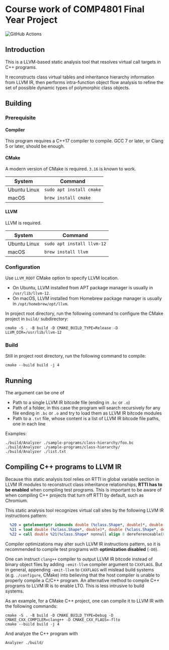 # Course work of COMP4801 Final Year Project

![GitHub Actions](https://github.com/BrettDong/llvm-fyp/actions/workflows/build.yml/badge.svg)

## Introduction

This is a LLVM-based static analysis tool that resolves virtual call targets in C++ programs.

It reconstructs class virtual tables and inheritance hierarchy information from LLVM IR, then performs intra-function object flow analysis to refine the set of possible dynamic types of polymorphic class objects.

## Building

### Prerequisite

#### Compiler

This program requires a C++17 compiler to compile. GCC 7 or later, or Clang 5 or later, should be enough.

#### CMake

A modern version of CMake is required. `3.16` is known to work.

| System | Command                  |
|---|--------------------------|
| Ubuntu Linux | `sudo apt install cmake` |
| macOS | `brew install cmake`     |

#### LLVM

LLVM is required.

| System | Command                    |
|---|----------------------------|
| Ubuntu Linux | `sudo apt install llvm-12` |
| macOS | `brew install llvm`        |

### Configuration

Use `LLVM_ROOT` CMake option to specify LLVM location.

* On Ubuntu, LLVM installed from APT package manager is usually in `/usr/lib/llvm-12`.
* On macOS, LLVM installed from Homebrew package manager is usually in `/opt/homebrew/opt/llvm`.

In project root directory, run the following command to configure the CMake project in `build/` subdirectory:
```
cmake -S . -B build -D CMAKE_BUILD_TYPE=Release -D LLVM_DIR=/usr/lib/llvm-12
```

### Build

Still in project root directory, run the following command to compile:
```
cmake --build build -j 4
```

## Running

The argument can be one of
* Path to a single LLVM IR bitcode file (ending in `.bc` or `.o`)
* Path of a folder, in this case the program will search recursively for any file ending in `.bc` or `.o` and try to load them as LLVM IR bitcode modules
* Path to a `.txt` file, whose content is a list of LLVM IR bitcode file paths, one in each line

Examples:

```
./build/Analyzer ./sample-programs/class-hierarchy/foo.bc
./build/Analyzer ./sample-programs/class-hierarchy/
./build/Analyzer ./list.txt
```

## Compiling C++ programs to LLVM IR

Because this static analysis tool relies on RTTI in global variable section in LLVM IR modules to reconstruct class inheritance relationships, **RTTI has to be enabled** when compiling test programs. This is important to be aware of when compiling C++ projects that turn off RTTI by default, such as Chromium.

This static analysis tool recognizes virtual call sites by the following LLVM IR instructions pattern:

```llvm
  %20 = getelementptr inbounds double (%class.Shape*, double)*, double (%class.Shape*, double)** %19, i64 2
  %21 = load double (%class.Shape*, double)*, double (%class.Shape*, double)** %20, align 8
  %22 = call double %21(%class.Shape* nonnull align 8 dereferenceable(8) %17, double 1.000000e+00)
```

Compiler optimizations may alter such LLVM IR instructions pattern, so it is recommended to compile test programs with **optimization disabled** (`-O0`).

One can instruct `clang++` compiler to output LLVM IR bitcode instead of binary object files by adding `-emit-llvm` compiler argument to `CXXFLAGS`. But in general, appending `-emit-llvm` to `CXXFLAGS` will mislead build systems (e.g. `./configure`, CMake) into believing that the host compiler is unable to properly compile a C/C++ program. An alternative method to compile C++ programs to LLVM IR is to enable LTO. This is less intrusive to build systems.

As an example, for a CMake C++ project, one can compile it to LLVM IR with the following commands:

```
cmake -S . -B build -D CMAKE_BUILD_TYPE=Debug -D CMAKE_CXX_COMPILER=clang++ -D CMAKE_CXX_FLAGS=-flto
cmake --build build -j 4
```

And analyze the C++ program with
```
Analyzer ./build/
```
